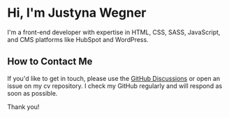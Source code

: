 # Hi, I'm Justyna Wegner

I'm a front-end developer with expertise in HTML, CSS, SASS, JavaScript, and CMS platforms like HubSpot and WordPress. 

## How to Contact Me

If you'd like to get in touch, please use the [GitHub Discussions](https://github.com/jujuweg/cv/discussions) or open an issue on my cv repository. I check my GitHub regularly and will respond as soon as possible.

Thank you!